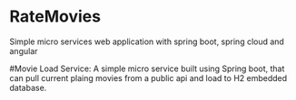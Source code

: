 # RateMovies
Simple micro services web application with spring boot, spring cloud and angular

#Movie Load Service:
A simple micro service built using Spring boot, that can pull current plaing movies from a public api and load to H2 embedded database. 

